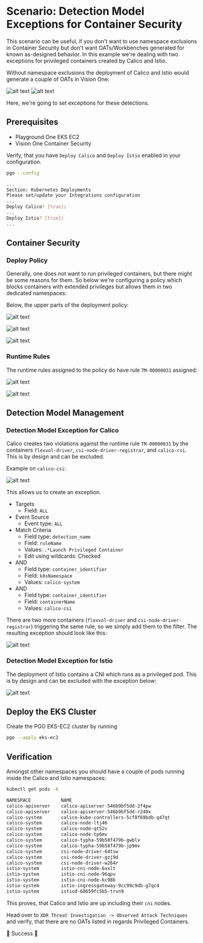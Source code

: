 # Scenario: Detection Model Exceptions for Container Security

This scenario can be useful, if you don't want to use namespace exclusions in Container Security but don't want OATs/Workbenches generated for known as-designed behavior. In this example we're dealing with two exceptions for privileged containers created by Calico and Istio.

Without namespace exclusions the deployment of Calico and Istio would generate a couple of OATs in Vision One:

![alt text](images/detection-model-exceptions-01.png "OAT")
![alt text](images/detection-model-exceptions-02.png "OAT")

Here, we're going to set exceptions for these detections.

## Prerequisites

- Playground One EKS EC2
- Vision One Container Security

Verify, that you have `Deploy Calico` and `Deploy Istio` enabled in your configuration.

```sh
pgo --config
```

```sh
...
Section: Kubernetes Deployments
Please set/update your Integrations configuration
...
Deploy Calico? [true]:
...
Deploy Istio? [true]:
...
```


## Container Security

### Deploy Policy

Generally, one does not want to run privileged containers, but there might be some reasons for them. So below we're configuring a policy which blocks containers with extended privileges but allows them in two dedicated namespaces:

Below, the upper parts of the deployment policy:

![alt text](images/detection-model-deploy-01.png "Cluster wide")

![alt text](images/detection-model-deploy-02.png "Namespaces Calico")

![alt text](images/detection-model-deploy-03.png "Namespace Istio")

### Runtime Rules

The runtime rules assigned to the policy do have rule `TM-00000031` assigned:

![alt text](images/detection-model-runtime-01.png "Runtime")

![alt text](images/detection-model-runtime-02.png "Runtime")

## Detection Model Management

### Detection Model Exception for Calico

Calico creates two violations against the runtime rule `TM-00000031` by the containers `flexvol-driver`, `csi-node-driver-registrar`, and `calico-csi`. This is by design and can be excluded.

Example on `calico-csi`:

![alt text](images/detection-model-exceptions-05.png "Calico")

This allows us to create an exception.

- Targets
    - Field: `ALL`
- Event Source
    - Event type: `ALL`
- Match Criteria
    - Field type: `detection_name`
    - Field: `ruleName`
    - Values: `.*Launch Privileged Container`
    - Edit using wildcards: Checked
- AND
    - Field type: `container_identifier`
    - Field: `k8sNamespace`
    - Values: `calico-system`
- AND
    - Field type: `container_identifier`
    - Field: `containerName`
    - Values: `calico-csi`

There are two more containers (`flexvol-driver` and `csi-node-driver-registrar`) triggering the same rule, so we simply add them to the filter. The resulting exception should look like this:

![alt text](images/detection-model-exceptions-03.png "Calico")

### Detection Model Exception for Istio

The deployment of Istio contains a CNI which runs as a privileged pod. This is by design and can be excluded with the exception below:

![alt text](images/detection-model-exceptions-04.png "Istio")

## Deploy the EKS Cluster

Create the PGO EKS-EC2 cluster by running

```sh
pgo --apply eks-ec2
```

## Verification

Amongst other namespaces you should have a couple of pods running inside the Calico and Istio namespaces:

```sh
kubectl get pods -A
```

```sh
NAMESPACE           NAME                                                         READY   STATUS    RESTARTS      AGE
calico-apiserver    calico-apiserver-546b9bf5dd-2f4pw                            1/1     Running   0             10m
calico-apiserver    calico-apiserver-546b9bf5dd-r249x                            1/1     Running   0             17m
calico-system       calico-kube-controllers-5cf8f69bdb-q47qt                     1/1     Running   0             10m
calico-system       calico-node-ltj46                                            1/1     Running   0             16m
calico-system       calico-node-qt52v                                            1/1     Running   0             18m
calico-system       calico-node-tp6mv                                            1/1     Running   0             10m
calico-system       calico-typha-59b58f479b-gwblv                                1/1     Running   0             10m
calico-system       calico-typha-59b58f479b-jp9mv                                1/1     Running   0             16m
calico-system       csi-node-driver-64tsw                                        2/2     Running   0             9m56s
calico-system       csi-node-driver-gzj9d                                        2/2     Running   0             18m
calico-system       csi-node-driver-w264r                                        2/2     Running   0             16m
istio-system        istio-cni-node-6xxlt                                         1/1     Running   0             16m
istio-system        istio-cni-node-96qpv                                         1/1     Running   0             10m
istio-system        istio-cni-node-kc98b                                         1/1     Running   0             18m
istio-system        istio-ingressgateway-9cc99c9db-g7qc4                         1/1     Running   0             10m
istio-system        istiod-68659fc5b5-trvn9                                      1/1     Running   0             19m
```

This proves, that Calico and Istio are up including their `cni` nodes.

Head over to `XDR Threat Investigation -> Observed Attack Techniques` and verify, that there are no OATs listed in regards Privileged Containers.

🎉 Success 🎉
